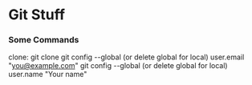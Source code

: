 # Git Stuff
### Some Commands
clone: git clone
git config --global (or delete global for local) user.email "you@example.com"
git config --global (or delete global for local) user.name "Your name"
